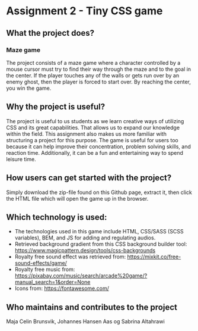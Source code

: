 # Assignment 2 - Tiny CSS game

## What the project does?
### Maze game
The project consists of a maze game where a character controlled by a mouse cursor must try to find their way through the maze and to the goal in the center.
If the player touches any of the walls or gets run over by an enemy ghost, then the player is forced to start over. By reaching the center, you win the game. 

## Why the project is useful?
The project is useful to us students as we learn creative ways of utilizing CSS and its great capabilities. That allows us to expand our knowledge within the field. This assignment also makes us more familiar with structuring a project for this purpose. 
The game is useful for users too because it can help improve their concentration, problem solving skills, and reaction time. Additionally, it can be a fun and entertaining way to spend leisure time. 

## How users can get started with the project?
Simply download the zip-file found on this Github page, extract it, then click the HTML file which will open the game up in the browser.

## Which technology is used:
* The technologies used in this game include HTML, CSS/SASS (SCSS variables), BEM, and JS for adding and regulating audios.
* Retrieved background gradient from this CSS background builder tool: https://www.magicpattern.design/tools/css-backgrounds
* Royalty free sound effect was retrieved from: https://mixkit.co/free-sound-effects/game/
* Royalty free music from: https://pixabay.com/music/search/arcade%20game/?manual_search=1&order=None
* Icons from: https://fontawesome.com/

## Who maintains and contributes to the project
Maja Celin Brunsvik, Johannes Hansen Aas og Sabrina Altahrawi

